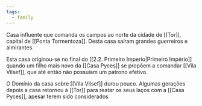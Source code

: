 ```yaml
---
tags:
  - family
---
```

Casa influente que comanda os campos ao norte da cidade de [[Tor]], capital de [[Ponta Tormentoza]]. Desta casa saíram grandes guerreiros e almirantes.

Esta casa originou-se no final do [[2.2. Primeiro Imperio|Primeiro Império]] quando um filho mais novo da [[Casa Pyces]] se propõem a comandar [[Vila Vilsef]], que até então não possuíam um patrono efetivo.

O Domínio da casa sobre [[Vila Vilsef]] durou pouco. Algumas gerações depois a casa retornou à [[Tor]] para reatar os seus laços com a [[Casa Pyces]], apesar terem sido considerados